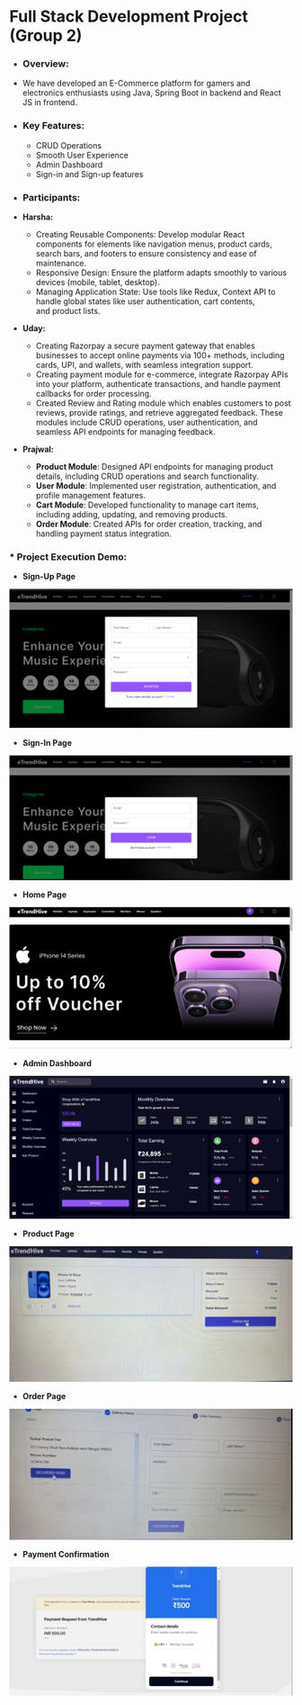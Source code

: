# **Full Stack Development Project (Group 2)**

* ### **Overview:**
- We have developed an E-Commerce platform for gamers and electronics enthusiasts using Java, Spring Boot in backend and React JS in frontend.

* ### **Key Features:**
  - CRUD Operations
  - Smooth User Experience
  - Admin Dashboard
  - Sign-in and Sign-up features

* ### **Participants:**
+ **Harsha:**
  - Creating Reusable Components: Develop modular React components for elements like navigation menus, product cards, search bars, and footers to ensure consistency and ease of maintenance.
  - Responsive Design: Ensure the platform adapts smoothly to various devices (mobile, tablet, desktop).
  - Managing Application State: Use tools like Redux, Context API to handle global states like user authentication, cart contents, and product lists.

+ **Uday:**
  - Creating Razorpay a secure payment gateway that enables businesses to accept online payments via 100+ methods, including cards, UPI, and wallets, with seamless integration support.
  - Creating payment module for e-commerce, integrate Razorpay APIs into your platform, authenticate transactions, and handle payment callbacks for order processing.
  - Created Review and Rating module which enables customers to post reviews, provide ratings, and retrieve aggregated feedback. These modules include CRUD operations, user authentication, and seamless API endpoints for managing feedback.

+ **Prajwal:**
  - **Product Module**: Designed API endpoints for managing product details, including CRUD operations and search functionality.
  - **User Module**: Implemented user registration, authentication, and profile management features.
  - **Cart Module**: Developed functionality to manage cart items, including adding, updating, and removing products.
  - **Order Module**: Created APIs for order creation, tracking, and handling payment status integration.


### * **Project Execution Demo:**

- **Sign-Up Page**

![](Aspose.Words.c3b00a9f-4bfa-4cda-a868-58d2f2c1ad04.001.png)


- **Sign-In Page**

![](Aspose.Words.c3b00a9f-4bfa-4cda-a868-58d2f2c1ad04.002.png)


- **Home Page**

![](Aspose.Words.c3b00a9f-4bfa-4cda-a868-58d2f2c1ad04.003.png)


- **Admin Dashboard**

![](Aspose.Words.c3b00a9f-4bfa-4cda-a868-58d2f2c1ad04.004.png)


- **Product Page**

![](Aspose.Words.c3b00a9f-4bfa-4cda-a868-58d2f2c1ad04.005.jpeg)


- **Order Page**

![](Aspose.Words.c3b00a9f-4bfa-4cda-a868-58d2f2c1ad04.006.jpeg)


- **Payment Confirmation**

![](Aspose.Words.c3b00a9f-4bfa-4cda-a868-58d2f2c1ad04.007.jpeg)
